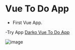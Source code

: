 # Vue To Do App

- First Vue App.

-Try App [Darko Vue To Do App](https://darko-vue-to-do-app.netlify.app/)

![image](https://i.ibb.co/tqH2txs/image-2024-09-27-T07-40-26-603-Z.png)
